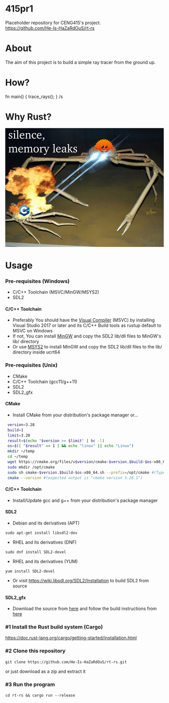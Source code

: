 # 415pr1

Placeholder repository for CENG415's project. </br>
https://github.com/He-Is-HaZaRdOuS/rt-rs

# About

The aim of this project is to build a simple ray tracer from the ground up.

# How?

fn main() { trace_rays(); } /s

# Why Rust?

![Alt](memes/silence.jpg)

# Usage

### Pre-requisites (Windows)

* C/C++ Toolchain (MSVC/MinGW/MSYS2)
* SDL2

#### C/C++ Toolchain

* Preferably You should have
  the [Visual Compiler](https://visualstudio.microsoft.com/downloads/#build-tools-for-visual-studio-2022) (MSVC) by
  installing Visual Studio 2017 or later and its C/C++ Build tools as rustup default to
  MSVC on Windows
* If not, You can install [MinGW](https://nuwen.net/files/mingw/mingw-18.0-without-git.exe) and copy the SDL2 lib/dll
  files to MinGW's lib/ directory
* Or use [MSYS2](https://www.msys2.org/) to install MinGW and copy the SDL2 lib/dll files to the lib/ directory inside
  ucrt64

### Pre-requisites (Unix)

* CMake
* C/C++ Toolchain (gcc11/g++11)
* SDL2
* SDL2_gfx

#### CMake

* Install CMake from your distribution's package manager or...

```bash
 version=3.28
 build=1
 limit=3.20
 result=$(echo "$version >= $limit" | bc -l)
 os=$([ "$result" == 1 ] && echo "linux" || echo "Linux")
 mkdir ~/temp
 cd ~/temp
 wget https://cmake.org/files/v$version/cmake-$version.$build-$os-x86_64.sh
 sudo mkdir /opt/cmake
 sudo sh cmake-$version.$build-$os-x86_64.sh --prefix=/opt/cmake #(Type "y" to accept the license agreement and type "n" to forego installing inside the subdirectory)
 cmake --version #(expected output is "cmake version 3.28.1") 
```

#### C/C++ Toolchain

* Install/Update gcc and g++ from your distribution's package manager

#### SDL2

* Debian and its derivatives (APT)

````
sudo apt-get install libsdl2-dev
````

* RHEL and its derivatives (DNF)

````
sudo dnf install SDL2-devel
````

* RHEL and its derivatives (YUM)

````
yum install SDL2-devel
````

* Or visit https://wiki.libsdl.org/SDL2/Installation to build SDL2 from source

#### SDL2_gfx

* Download the source from [here](https://www.ferzkopp.net/Software/SDL2_gfx/SDL2_gfx-1.0.4.tar.gz) and follow the build
  instructions from [here](https://www.ferzkopp.net/Software/SDL2_gfx/Docs/html/index.html)

### #1 Install the Rust build system (Cargo)

https://doc.rust-lang.org/cargo/getting-started/installation.html

### #2 Clone this repository

```
git clone https://github.com/He-Is-HaZaRdOuS/rt-rs.git
```

or just download as a zip and extract it

### #3 Run the program

```
cd rt-rs && cargo run --release
```
